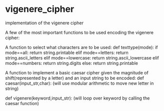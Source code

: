 # vigenere_cipher
implementation of the vigenere cipher

A few of the most important functions to be used encoding the vigenere cipher:

A function to select what characters are to be used:
def texttype(mode):
    if mode==all:
        return string.printable
    elif mode==letters:
        return string.ascii_letters
    elif mode==lowercase:
        return string.ascii_lowercase
    elif mode==numbers:
        return string.digits
    else:
        return string.printable

A function to implement a basic caesar cipher given the magnitude of shift(represented by a letter) and an input string to be encoded:
def caesar(input_str,char):
    (will use modular arithmetic to move new letter in string)
    
def vigenere(keyword,input_str):
    (will loop over keyword by calling the caesar function)
